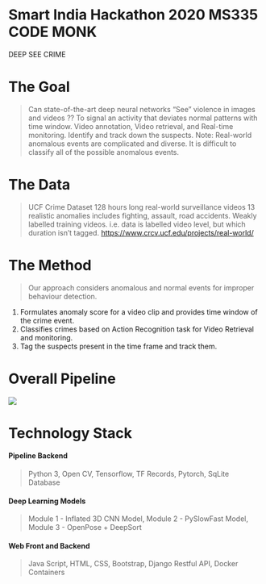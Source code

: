 
# Smart India Hackathon 2020 MS335 CODE MONK

DEEP SEE CRIME

# The Goal

>Can state-of-the-art deep neural networks “See” violence in images and videos ??
To signal an activity that deviates normal patterns with time window.
Video annotation, Video retrieval, and Real-time monitoring. 
Identify and track down the suspects.
Note: 
Real-world anomalous events are complicated and diverse. It is difficult to classify all of the possible anomalous events. 

# The Data

>UCF Crime Dataset 
128 hours long real-world surveillance videos
13 realistic anomalies includes fighting, assault, road accidents.
Weakly labelled training videos. i.e.  data is labelled video level, but which duration isn’t tagged.
https://www.crcv.ucf.edu/projects/real-world/

# The Method

>Our approach considers anomalous and normal events for improper behaviour detection.
1. Formulates anomaly score for a video clip and provides time window of the crime event.
2. Classifies crimes based on Action Recognition task for Video Retrieval and monitoring.
3. Tag the suspects present in the time frame and track them.
# Overall Pipeline
![](https://drive.google.com/uc?export=view&id=1iXy2nLzmF6dJRWgbRxuskNVZlaxjhSVt)

# Technology Stack

#### Pipeline Backend
>Python 3,
Open CV,
Tensorflow,
TF Records,
Pytorch,
SqLite Database

#### Deep Learning Models
>Module 1 - Inflated 3D CNN Model,
Module 2 - PySlowFast Model,
Module 3 - OpenPose + DeepSort 

#### Web Front and Backend
>Java Script, HTML, CSS,
Bootstrap,
Django Restful API, 
Docker Containers

